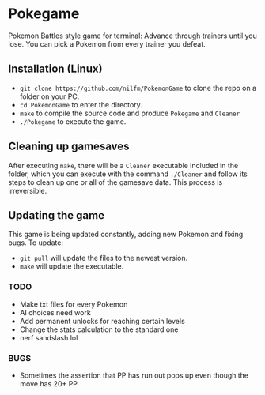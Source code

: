 # Pokegame

Pokemon Battles style game for terminal: Advance through trainers until you lose. You can pick a Pokemon from every trainer you defeat.

## Installation (Linux)

+ `git clone https://github.com/nilfm/PokemonGame` to clone the repo on a folder on your PC.  
+ `cd PokemonGame` to enter the directory.
+ `make` to compile the source code and produce `Pokegame` and `Cleaner`
+ `./Pokegame` to execute the game.  

## Cleaning up gamesaves

After executing `make`, there will be a `Cleaner` executable included in the folder, which you can execute with the command `./Cleaner` and follow its steps to clean up one or all of the gamesave data. This process is irreversible.

## Updating the game

This game is being updated constantly, adding new Pokemon and fixing bugs. To update:  
+ `git pull` will update the files to the newest version.  
+ `make` will update the executable.  

### TODO

+ Make txt files for every Pokemon  
+ AI choices need work
+ Add permanent unlocks for reaching certain levels
+ Change the stats calculation to the standard one
+ nerf sandslash lol 

### BUGS

+ Sometimes the assertion that PP has run out pops up even though the move has 20+ PP
